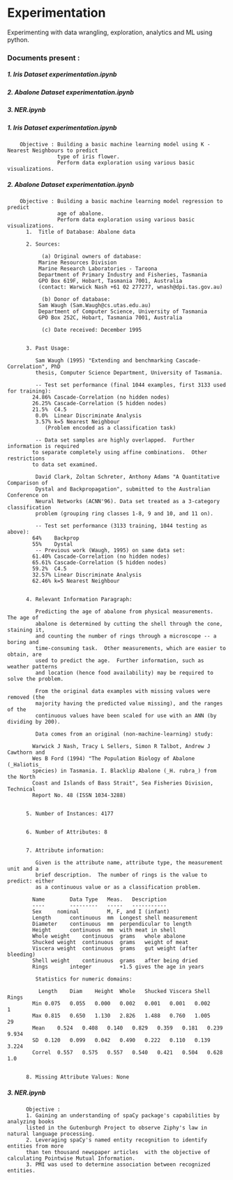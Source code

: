 # Experimentation
Experimenting with data wrangling, exploration, analytics and ML using python.

### Documents present :
  ##### 1. Iris Dataset experimentation.ipynb
  ##### 2. Abalone Dataset experimentation.ipynb 
  ##### 3. NER.ipynb
  
  
  
  ##### 1. Iris Dataset experimentation.ipynb
        Objective : Building a basic machine learning model using K - Nearest Neighbours to predict 
                    type of iris flower. 
                    Perform data exploration using various basic visualizations.
  ##### 2. Abalone Dataset experimentation.ipynb 
        Objective : Building a basic machine learning model regression to predict 
                    age of abalone. 
                    Perform data exploration using various basic visualizations.
          1.  Title of Database: Abalone data

          2. Sources:

               (a) Original owners of database:
              Marine Resources Division
              Marine Research Laboratories - Taroona
              Department of Primary Industry and Fisheries, Tasmania
              GPO Box 619F, Hobart, Tasmania 7001, Australia
              (contact: Warwick Nash +61 02 277277, wnash@dpi.tas.gov.au)

               (b) Donor of database:
              Sam Waugh (Sam.Waugh@cs.utas.edu.au)
              Department of Computer Science, University of Tasmania
              GPO Box 252C, Hobart, Tasmania 7001, Australia

               (c) Date received: December 1995


          3. Past Usage:

             Sam Waugh (1995) "Extending and benchmarking Cascade-Correlation", PhD
             thesis, Computer Science Department, University of Tasmania.

             -- Test set performance (final 1044 examples, first 3133 used for training):
            24.86% Cascade-Correlation (no hidden nodes)
            26.25% Cascade-Correlation (5 hidden nodes)
            21.5%  C4.5
             0.0%  Linear Discriminate Analysis
             3.57% k=5 Nearest Neighbour
                (Problem encoded as a classification task)

             -- Data set samples are highly overlapped.  Further information is required
            to separate completely using affine combinations.  Other restrictions
            to data set examined.

             David Clark, Zoltan Schreter, Anthony Adams "A Quantitative Comparison of
             Dystal and Backpropagation", submitted to the Australian Conference on
             Neural Networks (ACNN'96). Data set treated as a 3-category classification
             problem (grouping ring classes 1-8, 9 and 10, and 11 on).

             -- Test set performance (3133 training, 1044 testing as above):
            64%    Backprop
            55%    Dystal
             -- Previous work (Waugh, 1995) on same data set:
            61.40% Cascade-Correlation (no hidden nodes)
            65.61% Cascade-Correlation (5 hidden nodes)
            59.2%  C4.5
            32.57% Linear Discriminate Analysis
            62.46% k=5 Nearest Neighbour


          4. Relevant Information Paragraph:

             Predicting the age of abalone from physical measurements.  The age of
             abalone is determined by cutting the shell through the cone, staining it,
             and counting the number of rings through a microscope -- a boring and
             time-consuming task.  Other measurements, which are easier to obtain, are
             used to predict the age.  Further information, such as weather patterns
             and location (hence food availability) may be required to solve the problem.

             From the original data examples with missing values were removed (the
             majority having the predicted value missing), and the ranges of the
             continuous values have been scaled for use with an ANN (by dividing by 200).

             Data comes from an original (non-machine-learning) study:

            Warwick J Nash, Tracy L Sellers, Simon R Talbot, Andrew J Cawthorn and
            Wes B Ford (1994) "The Population Biology of Abalone (_Haliotis_
            species) in Tasmania. I. Blacklip Abalone (_H. rubra_) from the North
            Coast and Islands of Bass Strait", Sea Fisheries Division, Technical
            Report No. 48 (ISSN 1034-3288)


          5. Number of Instances: 4177


          6. Number of Attributes: 8


          7. Attribute information:

             Given is the attribute name, attribute type, the measurement unit and a
             brief description.  The number of rings is the value to predict: either
             as a continuous value or as a classification problem.

            Name		Data Type	Meas.	Description
            ----		---------	-----	-----------
            Sex		nominal			M, F, and I (infant)
            Length		continuous	mm	Longest shell measurement
            Diameter	continuous	mm	perpendicular to length
            Height		continuous	mm	with meat in shell
            Whole weight	continuous	grams	whole abalone
            Shucked weight	continuous	grams	weight of meat
            Viscera weight	continuous	grams	gut weight (after bleeding)
            Shell weight	continuous	grams	after being dried
            Rings		integer			+1.5 gives the age in years

             Statistics for numeric domains:

              Length	Diam	Height	Whole	Shucked	Viscera	Shell	Rings
            Min	0.075	0.055	0.000	0.002	0.001	0.001	0.002	    1
            Max	0.815	0.650	1.130	2.826	1.488	0.760	1.005	   29
            Mean	0.524	0.408	0.140	0.829	0.359	0.181	0.239	9.934
            SD	0.120	0.099	0.042	0.490	0.222	0.110	0.139	3.224
            Correl	0.557	0.575	0.557	0.540	0.421	0.504	0.628	  1.0


          8. Missing Attribute Values: None
          
  ##### 3. NER.ipynb
          Objective : 
          1. Gaining an understanding of spaCy package's capabilities by analyzing books 
          listed in the Gutenburgh Project to observe Ziphy's law in natural language processing.
          2. Leveraging spaCy's named entity recognition to identify entities from more 
          than ten thousand newspaper articles  with the objective of calculating Pointwise Mutual Information.
          3. PMI was used to determine association between recognized entities.
